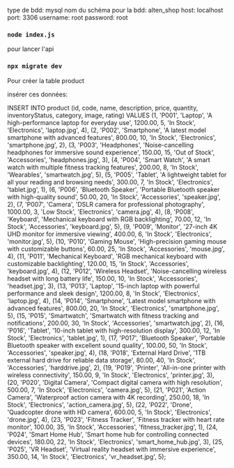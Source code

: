 type de bdd: mysql
nom du schéma pour la bdd: alten_shop
host: localhost
port: 3306
username: root
password: root

### `node index.js`
pour lancer l'api

### `npx migrate dev`
Pour créer la table product

insérer ces données:

INSERT INTO product (id, code, name, description, price, quantity, inventoryStatus, category, image, rating)
VALUES
(1, 'P001', 'Laptop', 'A high-performance laptop for everyday use', 1200.00, 5, 'In Stock', 'Electronics', 'laptop.jpg', 4),
(2, 'P002', 'Smartphone', 'A latest model smartphone with advanced features', 800.00, 10, 'In Stock', 'Electronics', 'smartphone.jpg', 2),
(3, 'P003', 'Headphones', 'Noise-cancelling headphones for immersive sound experience', 150.00, 15, 'Out of Stock', 'Accessories', 'headphones.jpg', 3),
(4, 'P004', 'Smart Watch', 'A smart watch with multiple fitness tracking features', 200.00, 8, 'In Stock', 'Wearables', 'smartwatch.jpg', 5),
(5, 'P005', 'Tablet', 'A lightweight tablet for all your reading and browsing needs', 300.00, 7, 'In Stock', 'Electronics', 'tablet.jpg', 1),
(6, 'P006', 'Bluetooth Speaker', 'Portable Bluetooth speaker with high-quality sound', 50.00, 20, 'In Stock', 'Accessories', 'speaker.jpg', 2),
(7, 'P007', 'Camera', 'DSLR camera for professional photography', 1000.00, 3, 'Low Stock', 'Electronics', 'camera.jpg', 4),
(8, 'P008', 'Keyboard', 'Mechanical keyboard with RGB backlighting', 70.00, 12, 'In Stock', 'Accessories', 'keyboard.jpg', 5),
(9, 'P009', 'Monitor', '27-inch 4K UHD monitor for immersive viewing', 400.00, 6, 'In Stock', 'Electronics', 'monitor.jpg', 5),
(10, 'P010', 'Gaming Mouse', 'High-precision gaming mouse with customizable buttons', 60.00, 25, 'In Stock', 'Accessories', 'mouse.jpg', 4),
(11, 'P011', 'Mechanical Keyboard', 'RGB mechanical keyboard with customizable backlighting', 120.00, 15, 'In Stock', 'Accessories', 'keyboard.jpg', 4),
(12, 'P012', 'Wireless Headset', 'Noise-cancelling wireless headset with long battery life', 150.00, 10, 'In Stock', 'Accessories', 'headset.jpg', 3),
(13, 'P013', 'Laptop', '15-inch laptop with powerful performance and sleek design', 1200.00, 8, 'In Stock', 'Electronics', 'laptop.jpg', 4),
(14, 'P014', 'Smartphone', 'Latest model smartphone with advanced features', 800.00, 20, 'In Stock', 'Electronics', 'smartphone.jpg', 5),
(15, 'P015', 'Smartwatch', 'Smartwatch with fitness tracking and notifications', 200.00, 30, 'In Stock', 'Accessories', 'smartwatch.jpg', 2),
(16, 'P016', 'Tablet', '10-inch tablet with high-resolution display', 300.00, 12, 'In Stock', 'Electronics', 'tablet.jpg', 1),
(17, 'P017', 'Bluetooth Speaker', 'Portable Bluetooth speaker with excellent sound quality', 100.00, 50, 'In Stock', 'Accessories', 'speaker.jpg', 4),
(18, 'P018', 'External Hard Drive', '1TB external hard drive for reliable data storage', 80.00, 40, 'In Stock', 'Accessories', 'harddrive.jpg', 2),
(19, 'P019', 'Printer', 'All-in-one printer with wireless connectivity', 150.00, 9, 'In Stock', 'Electronics', 'printer.jpg', 3),
(20, 'P020', 'Digital Camera', 'Compact digital camera with high resolution', 500.00, 7, 'In Stock', 'Electronics', 'camera.jpg', 5),
(21, 'P021', 'Action Camera', 'Waterproof action camera with 4K recording', 250.00, 18, 'In Stock', 'Electronics', 'action_camera.jpg', 5),
(22, 'P022', 'Drone', 'Quadcopter drone with HD camera', 600.00, 5, 'In Stock', 'Electronics', 'drone.jpg', 4),
(23, 'P023', 'Fitness Tracker', 'Fitness tracker with heart rate monitor', 100.00, 35, 'In Stock', 'Accessories', 'fitness_tracker.jpg', 1),
(24, 'P024', 'Smart Home Hub', 'Smart home hub for controlling connected devices', 180.00, 22, 'In Stock', 'Electronics', 'smart_home_hub.jpg', 3),
(25, 'P025', 'VR Headset', 'Virtual reality headset with immersive experience', 350.00, 14, 'In Stock', 'Electronics', 'vr_headset.jpg', 5);